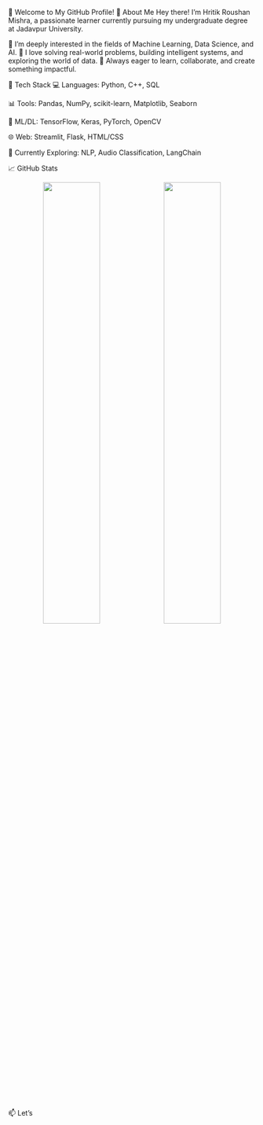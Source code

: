 👋 Welcome to My GitHub Profile!
🌱 About Me
Hey there! I’m Hritik Roushan Mishra, a passionate learner currently pursuing my undergraduate degree at Jadavpur University.

🎯 I’m deeply interested in the fields of Machine Learning, Data Science, and AI.
🧠 I love solving real-world problems, building intelligent systems, and exploring the world of data.
🚀 Always eager to learn, collaborate, and create something impactful.

🔧 Tech Stack
💻 Languages: Python, C++, SQL

📊 Tools: Pandas, NumPy, scikit-learn, Matplotlib, Seaborn

🤖 ML/DL: TensorFlow, Keras, PyTorch, OpenCV

🌐 Web: Streamlit, Flask, HTML/CSS

🧪 Currently Exploring: NLP, Audio Classification, LangChain

📈 GitHub Stats
<p align="center"> <img width="48%" src="https://github-readme-stats.vercel.app/api?username=hritikmishra22&show_icons=true&theme=github_dark" /> <img width="48%" src="https://github-readme-streak-stats.herokuapp.com/?user=hritikmishra22&theme=github-dark" /> </p>
📫 Let’s
